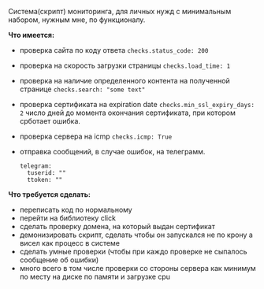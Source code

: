 Система(скрипт) мониторинга, для личных нужд с минимальным набором, нужным мне, по функционалу.

**Что имеется:**

* проверка сайта по коду ответа
  `checks.status_code: 200`
* проверка на скорость загрузки страницы
  `checks.load_time: 1`
* проверка на наличие определенного контента на полученной странице
  `checks.search: "some text"`
* проверка сертификата на expiration date
  `checks.min_ssl_expiry_days: 2` число дней до момента окончания сертификата, при котором срботает ошибка.
* проверка сервера на icmp
  `checks.icmp: True`
* отправка сообщений, в случае ошибок, на телеграмм.

  ```
  telegram:
    tuserid: ""
    ttoken: ""
  ```

**Что требуется сделать:**

* переписать код по нормальному
* перейти на библиотеку click
* сделать проверку домена, на который выдан сертификат
* демонизировать скрипт, сделать чтобы он запускался не по крону а висел как процесс в системе
* сделать умные проверки (чтобы при каждо проверке не сыпалось сообщение об ошибки)
* много всего в том числе проверки со стороны сервера как минимум по месту на диске по памяти и загрузке cpu
